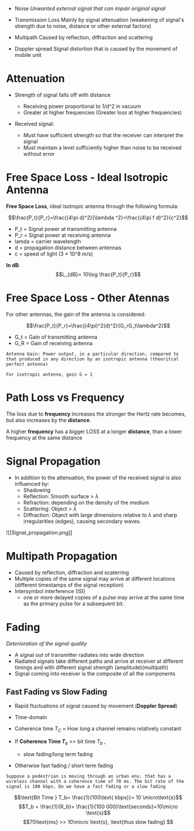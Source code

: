 * Noise
	*Unwanted external signal that can impair original signal*

* Transmission Loss
	Mainly by signal attenuation (weakening of signal's strength due to noise, distance or other external factors)

* Multipath
	Caused by reflection, diffraction and scattering

* Doppler spread
	Signal distortion that is caused by the movement of mobile unit

# Attenuation

* Strength of signal falls off with distance
	* Receiving power proportional to 1/d^2 in vacuum
	* Greater at higher frequencies (Greater loss at higher frequencies)

* Received signal:
	* Must have sufficient strength so that the receiver can interpret the signal
	* Must maintain a level sufficiently higher than noise to be received without error

# Free Space Loss - Ideal Isotropic Antenna

**Free Space Loss**, ideal isotropic antenna through the following formula:

$$\frac{P_t}{P_r}=\frac{(4\pi d)^2}{\lambda ^2}=\frac{(4\pi f d)^2}{c^2}$$
* P_t = Signal power at transmitting antenna
* P_r = Signal power at receiving antenna
* lamda = carrier wavelength
* d = propagation distance between antennas
* c = speed of light (3 * 10^8 m/s)

**In dB**: 
$$L_{dB}= 10\log \frac{P_t}{P_r}$$

# Free Space Loss - Other Atennas

For other antennas, the gain of the antenna is considered:

$$\frac{P_t}{P_r}=\frac{(4\pi)^2(d)^2}{G_rG_t\lambda^2}$$
* G_t = Gain of transmitting antenna
* G_R = Gain of receiving antenna

```Definition
Antenna Gain: Power output, in a particular direction, compared to that produced in any direction by an isotropic antenna (theoritcal perfect antenna)

For isotropic antenna, gain G = 1
```

# Path Loss vs Frequency

The loss due to **frequency** increases the stronger the Hertz rate becomes, but also increases by the **distance**.

A higher **frequency** has a bigger LOSS at a longer **distance**, than a lower frequency at the same distance

# Signal Propagation

* In addition to the attenuation, the power of the received signal is also influenced by:
	* Shadowing
	* Reflection: Smooth surface > $\lambda$
	* Refraction: depending on the density of the medium
	* Scattering: Object > $\lambda$
	* Diffraction: Object with large dimensions relative to $\lambda$ and sharp irregularities (edges), causing secondary waves.

![[Signal_propagation.png]]

# Multipath Propagation

* Caused by reflection, diffraction and scaterring
* Multiple copies of the same signal may arrive at different locations (different timestamps of the signal reception)
* Intersymbol interference (ISI)
	* one or more delayed copies of a pulse may arrive at the same time as the primary pulse for a subsequent bit.

# Fading

*Deterioration of the signal quality*

* A signal out of transmitter radiates into wide direction
* Radiated signals take different paths and arrive at receiver at different timings and with different signal strength (amplitude)(multipath)
* Signal coming into receiver is the composite of all the components

## Fast Fading vs Slow Fading

* Rapid fluctuations of signal caused by movement (**Doppler Spread**)
* Time-domain
* Coherence time $T_C$ = How long a channel remains relatively constant

* If **Coherence Time $T_c$** >> bit time $T_b$ ,
	* slow fading/long term fading
* Otherwise fast fading / short term fading

```Example
Suppose a pedestrian is moving through an urban env. that has a wireless channel with a coherence time of 70 ms. The bit rate of the signal is 100 kbps. Do we have a fast fading or a slow fading
```

$$\text{Bit Time } T_b= \frac{1}{100\text{ kbps}}= 10 \micro\text{s}$$
$$T_b = \frac{1}{R_b}= \frac{1}{100 000}\text{seconds}=10\micro \text{s}$$
$$70\text{ms} >> 10\micro \text{s}, \text{thus slow fading} $$